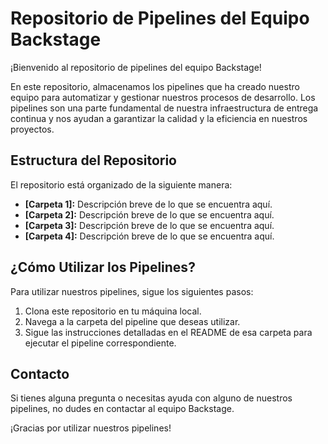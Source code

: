 # Repositorio de Pipelines del Equipo Backstage

¡Bienvenido al repositorio de pipelines del equipo Backstage!

En este repositorio, almacenamos los pipelines que ha creado nuestro equipo para automatizar y gestionar nuestros procesos de desarrollo. Los pipelines son una parte fundamental de nuestra infraestructura de entrega continua y nos ayudan a garantizar la calidad y la eficiencia en nuestros proyectos.

## Estructura del Repositorio

El repositorio está organizado de la siguiente manera:

- **[Carpeta 1]:** Descripción breve de lo que se encuentra aquí.
- **[Carpeta 2]:** Descripción breve de lo que se encuentra aquí.
- **[Carpeta 3]:** Descripción breve de lo que se encuentra aquí.
- **[Carpeta 4]:** Descripción breve de lo que se encuentra aquí.

## ¿Cómo Utilizar los Pipelines?

Para utilizar nuestros pipelines, sigue los siguientes pasos:

1. Clona este repositorio en tu máquina local.
2. Navega a la carpeta del pipeline que deseas utilizar.
3. Sigue las instrucciones detalladas en el README de esa carpeta para ejecutar el pipeline correspondiente.

## Contacto

Si tienes alguna pregunta o necesitas ayuda con alguno de nuestros pipelines, no dudes en contactar al equipo Backstage.

¡Gracias por utilizar nuestros pipelines!

